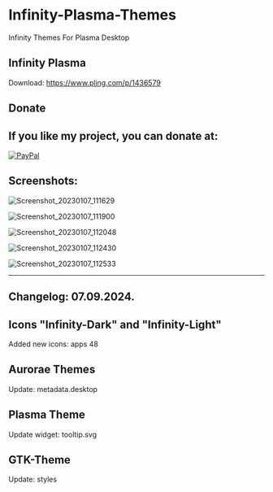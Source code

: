 # Infinity-Plasma-Themes
Infinity Themes For Plasma Desktop

Infinity Plasma
---------------   

Download: https://www.pling.com/p/1436579



<html>
  <head>
    <meta charset="utf-8" />
  </head>
  <body>
    <h2>Donate</h2>
    <h2>If you like my project, you can donate at:</h2>
    <a href="https://www.paypal.com/paypalme/VesnaLazic">
    <img src="PayPal.png" alt="PayPal" />
    </a>
  </body>
</html>



Screenshots:
------------

![Screenshot_20230107_111629](https://user-images.githubusercontent.com/45247573/211527670-0ac07e82-6c87-4721-8210-0012ad6e27c2.jpg)

![Screenshot_20230107_111900](https://user-images.githubusercontent.com/45247573/211527731-d3b7d76c-4833-4ede-a3e1-ae8a9eb8cb33.png)

![Screenshot_20230107_112048](https://user-images.githubusercontent.com/45247573/211527789-1cc7904d-85f3-46cd-9e87-2793b076bc3d.png)

![Screenshot_20230107_112430](https://user-images.githubusercontent.com/45247573/211527833-93405cb9-f59e-45df-89d2-b45000a8ccd3.png)

![Screenshot_20230107_112533](https://user-images.githubusercontent.com/45247573/211527900-3932fd8d-ad9a-4e8b-b62b-db2040545bde.png)

__________________________________________________________________



Changelog: 07.09.2024.
----------------------

Icons "Infinity-Dark" and "Infinity-Light"
-------------------------------------------

Added new icons: apps 48

Aurorae Themes
--------------

Update: metadata.desktop

Plasma Theme
------------

Update widget: tooltip.svg

GTK-Theme
---------

Update: styles



